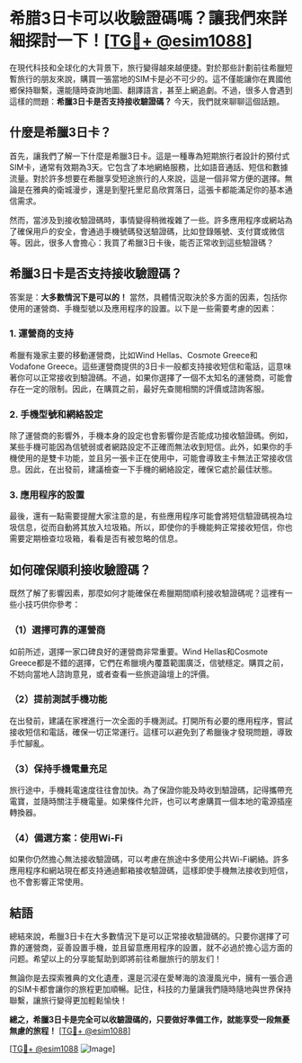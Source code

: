 # 希腊3日卡可以收驗證碼嗎？讓我們來詳細探討一下！[[TG💪+ @esim1088](https://t.me/s/esim1088)]

在現代科技和全球化的大背景下，旅行變得越來越便捷。對於那些計劃前往希臘短暫旅行的朋友來說，購買一張當地的SIM卡是必不可少的。這不僅能讓你在異國他鄉保持聯繫，還能隨時查詢地圖、翻譯語言，甚至上網追劇。不過，很多人會遇到這樣的問題：**希臘3日卡是否支持接收驗證碼？** 今天，我們就來聊聊這個話題。

## 什麼是希臘3日卡？

首先，讓我們了解一下什麼是希臘3日卡。這是一種專為短期旅行者設計的預付式SIM卡，通常有效期為3天。它包含了本地網絡服務，比如語音通話、短信和數據流量。對於許多想要在希臘享受短途旅行的人來說，這是一個非常方便的選擇。無論是在雅典的衛城漫步，還是到聖托里尼島欣賞落日，這張卡都能滿足你的基本通信需求。

然而，當涉及到接收驗證碼時，事情變得稍微複雜了一些。許多應用程序或網站為了確保用戶的安全，會通過手機號碼發送驗證碼，比如登錄賬號、支付寶或微信等。因此，很多人會擔心：我買了希臘3日卡後，能否正常收到這些驗證碼？

## 希臘3日卡是否支持接收驗證碼？

答案是：**大多數情況下是可以的！** 當然，具體情況取決於多方面的因素，包括你使用的運營商、手機型號以及應用程序的設置。以下是一些需要考慮的因素：

### 1. 運營商的支持

希臘有幾家主要的移動運營商，比如Wind Hellas、Cosmote Greece和Vodafone Greece。這些運營商提供的3日卡一般都支持接收短信和電話，這意味著你可以正常接收到驗證碼。不過，如果你選擇了一個不太知名的運營商，可能會存在一定的限制。因此，在購買之前，最好先查閱相關的評價或諮詢客服。

### 2. 手機型號和網絡設定

除了運營商的影響外，手機本身的設定也會影響你是否能成功接收驗證碼。例如，某些手機可能因為信號弱或者網路設定不正確而無法收到短信。此外，如果你的手機使用的是雙卡功能，並且另一張卡正在使用中，可能會導致主卡無法正常接收信息。因此，在出發前，建議檢查一下手機的網絡設定，確保它處於最佳狀態。

### 3. 應用程序的設置

最後，還有一點需要提醒大家注意的是，有些應用程序可能會將短信驗證碼視為垃圾信息，從而自動將其放入垃圾箱。所以，即使你的手機能夠正常接收短信，你也需要定期檢查垃圾箱，看看是否有被忽略的信息。

## 如何確保順利接收驗證碼？

既然了解了影響因素，那麼如何才能確保在希臘期間順利接收驗證碼呢？這裡有一些小技巧供你參考：

### （1）選擇可靠的運營商

如前所述，選擇一家口碑良好的運營商非常重要。Wind Hellas和Cosmote Greece都是不錯的選擇，它們在希臘境內覆蓋範圍廣泛，信號穩定。購買之前，不妨向當地人諮詢意見，或者查看一些旅遊論壇上的評價。

### （2）提前測試手機功能

在出發前，建議在家裡進行一次全面的手機測試。打開所有必要的應用程序，嘗試接收短信和電話，確保一切正常運行。這樣可以避免到了希臘後才發現問題，導致手忙腳亂。

### （3）保持手機電量充足

旅行途中，手機耗電速度往往會加快。為了保證你能及時收到驗證碼，記得攜帶充電寶，並隨時關注手機電量。如果條件允許，也可以考慮購買一個本地的電源插座轉換器。

### （4）備選方案：使用Wi-Fi

如果你仍然擔心無法接收驗證碼，可以考慮在旅途中多使用公共Wi-Fi網絡。許多應用程序和網站現在都支持通過郵箱接收驗證碼，這樣即使手機無法接收到短信，也不會影響正常使用。

## 結語

總結來說，希臘3日卡在大多數情況下是可以正常接收驗證碼的。只要你選擇了可靠的運營商，妥善設置手機，並且留意應用程序的設置，就不必過於擔心這方面的问题。希望以上的分享能幫助到即將前往希臘旅行的朋友们！

無論你是去探索雅典的文化遺產，還是沉浸在愛琴海的浪漫風光中，擁有一張合適的SIM卡都會讓你的旅程更加順暢。記住，科技的力量讓我們隨時隨地與世界保持聯繫，讓旅行變得更加輕鬆愉快！

**總之，希臘3日卡是完全可以收驗證碼的，只要做好準備工作，就能享受一段無憂無慮的旅程！** [[TG💪+ @esim1088](https://t.me/s/esim1088)]

[[TG💪+ @esim1088](https://t.me/s/esim1088) ![Image](https://i.postimg.cc/4NQfJmqS/Snipaste-2025-05-13-00-14-12.png)]